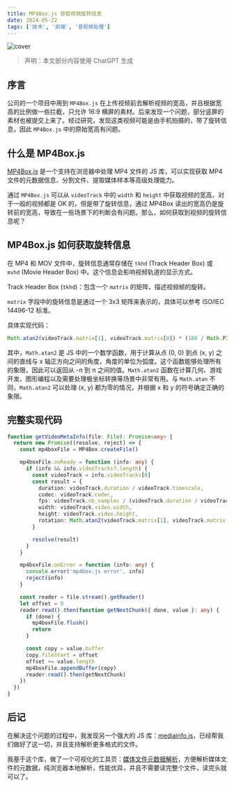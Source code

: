 ```yaml
---
title: MP4Box.js 获取视频旋转信息
date: 2024-05-22
tags: ['技术', '前端', '音视频处理']
---
```


![cover](/images/posts/get-video-rotation-by-mp4box-js-cover.jpg)

> 声明：本文部分内容使用 ChatGPT 生成

## 序言

公司的一个项目中用到 `MP4Box.js` 在上传视频前去解析视频的宽高，并且根据宽高的比例做一些拦截，只允许 16:9 横屏的素材。后来发现一个问题，部分竖屏的素材也被提交上来了。经过研究，发现这类视频可能是由手机拍摄的，带了旋转信息，因此 `MP4Box.js` 中的原始宽高有问题。

## 什么是 MP4Box.js

[MP4Box.js](https://github.com/gpac/mp4box.js) 是一个支持在浏览器中处理 MP4 文件的 JS 库，可以实现获取 MP4 文件的元数据信息、分割文件、提取媒体样本等高级处理能力。

通过 `MP4Box.js` 可以从 `videoTrack` 中的 `width` 和 `height` 中获取视频的宽高，对于一般的视频都是 OK 的，但是带了旋转信息，通过 MP4Box 读出的宽高仍是旋转前的宽高，导致在一些场景下的判断会有问题。那么，如何获取到视频的旋转信息呢？

## MP4Box.js 如何获取旋转信息

在 MP4 和 MOV 文件中，旋转信息通常存储在 `tkhd` (Track Header Box) 或 `mvhd` (Movie Header Box) 中。这个信息会影响视频轨道的显示方式。

Track Header Box (`tkhd`)：包含一个 `matrix` 的矩阵，描述视频帧的旋转。

`matrix` 字段中的旋转信息是通过一个 3x3 矩阵来表示的，具体可以参考 ISO/IEC 14496-12 标准。

具体实现代码：

```typescript
Math.atan2(videoTrack.matrix[1], videoTrack.matrix[0]) * (180 / Math.PI)
```

其中，`Math.atan2` 是 JS 中的一个数学函数，用于计算从点 (0, 0) 到点 (x, y) 之间的直线与 x 轴正方向之间的角度，角度的单位为弧度。这个函数能够处理所有的象限，因此可以返回从 -π 到 π 之间的值。`Math.atan2` 函数在计算几何、游戏开发、图形编程以及需要处理极坐标转换等场景中非常有用。与 `Math.atan` 不同，`Math.atan2` 可以处理 (x, y) 都为零的情况，并根据 x 和 y 的符号确定正确的象限。

## 完整实现代码

```typescript
function getVideoMetaInfo(file: File): Promise<any> {
  return new Promise((resolve, reject) => {
    const mp4boxFile = MP4Box.createFile()

    mp4boxFile.onReady = function (info: any) {
      if (info && info.videoTracks?.length) {
        const videoTrack = info.videoTracks[0]
        const result = {
          duration: videoTrack.duration / videoTrack.timescale,
          codec: videoTrack.codec,
          fps: videoTrack.nb_samples / (videoTrack.duration / videoTrack.timescale),
          width: videoTrack.video.width,
          height: videoTrack.video.height,
          rotation: Math.atan2(videoTrack.matrix[1], videoTrack.matrix[0]) * (180 / Math.PI),
        }

        resolve(result)
      }
    }

    mp4boxFile.onError = function (info: any) {
      console.error('mp4box.js error', info)
      reject(info)
    }

    const reader = file.stream().getReader()
    let offset = 0
    reader.read().then(function getNextChunk({ done, value }: any) {
      if (done) {
        mp4boxFile.flush()
        return
      }

      const copy = value.buffer
      copy.fileStart = offset
      offset += value.length
      mp4boxFile.appendBuffer(copy)
      reader.read().then(getNextChunk)
    })
  })
}
```

## 后记

在解决这个问题的过程中，我发现另一个强大的 JS 库：[mediainfo.js](https://github.com/buzz/mediainfo.js)，已经帮我们做好了这一切，并且支持解析更多格式的文件。

我基于这个库，做了一个可视化的工具页：[媒体文件元数据解析](https://tools.yuanfen.net/metadata)，方便解析媒体文件的元数据，纯浏览器本地解析，性能优异，并且不需要读完整个文件，读完头就可以了。
